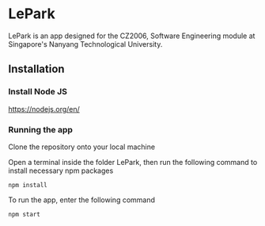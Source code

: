 # LePark

LePark is an app designed for the CZ2006, Software Engineering module at Singapore's Nanyang Technological University.

## Installation

### Install Node JS

https://nodejs.org/en/

### Running the app

Clone the repository onto your local machine

Open a terminal inside the folder LePark, then run the following command to install necessary npm packages

    npm install

To run the app, enter the following command

    npm start

